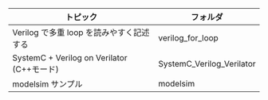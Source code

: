 | トピック | フォルダ |
| -- | -- |
| Verilog で多重 loop を読みやすく記述する| verilog_for_loop |
| SystemC + Verilog on Verilator (C++モード) | SystemC_Verilog_Verilator |
| modelsim サンプル | modelsim |
